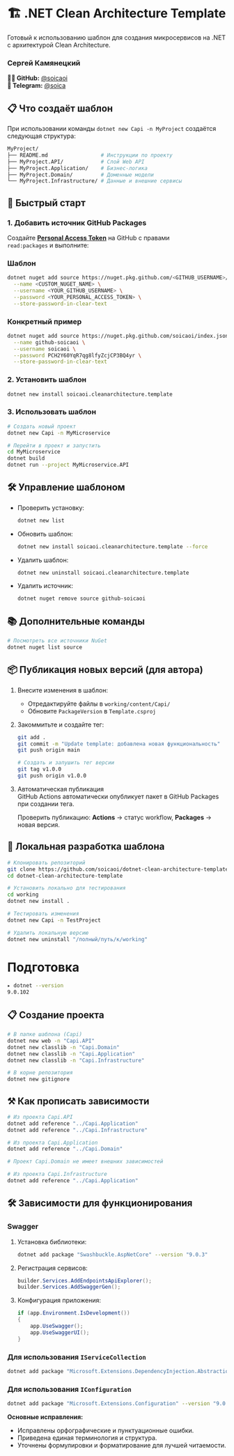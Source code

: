 # 🏗️ .NET Clean Architecture Template

Готовый к использованию шаблон для создания микросервисов на .NET с архитектурой Clean Architecture.

### Сергей Камянецкий

**👨‍💻 GitHub:** [@soicaoi](https://github.com/soicaoi)  
**💬 Telegram:** [@soica](https://t.me/soica)

## 📋 Что создаёт шаблон

При использовании команды `dotnet new Capi -n MyProject` создаётся следующая структура:

```bash
MyProject/
├── README.md                 # Инструкции по проекту
├── MyProject.API/            # Слой Web API
├── MyProject.Application/    # Бизнес-логика
├── MyProject.Domain/         # Доменные модели
└── MyProject.Infrastructure/ # Данные и внешние сервисы
```

## 🚀 Быстрый старт

### 1. Добавить источник GitHub Packages

Создайте **[Personal Access Token](https://github.com/settings/tokens/new)** на GitHub с правами  
`read:packages` и выполните:

### Шаблон
```bash
dotnet nuget add source https://nuget.pkg.github.com/<GITHUB_USERNAME>/index.json \
  --name <CUSTOM_NUGET_NAME> \
  --username <YOUR_GITHUB_USERNAME> \
  --password <YOUR_PERSONAL_ACCESS_TOKEN> \
  --store-password-in-clear-text
```

### Конкретный пример
```bash
dotnet nuget add source https://nuget.pkg.github.com/soicaoi/index.json \
  --name github-soicaoi \
  --username soicaoi \
  --password PCH2Y60YqR7qg8lfyZcjCP3BQ4yr \
  --store-password-in-clear-text
```

### 2. Установить шаблон

```bash
dotnet new install soicaoi.cleanarchitecture.template
```

### 3. Использовать шаблон

```bash
# Создать новый проект
dotnet new Capi -n MyMicroservice

# Перейти в проект и запустить
cd MyMicroservice
dotnet build
dotnet run --project MyMicroservice.API
```

## 🛠️ Управление шаблоном

- Проверить установку:
  ```bash
  dotnet new list
  ```
- Обновить шаблон:
  ```bash
  dotnet new install soicaoi.cleanarchitecture.template --force
  ```
- Удалить шаблон:
  ```bash
  dotnet new uninstall soicaoi.cleanarchitecture.template
  ```
- Удалить источник:
  ```bash
  dotnet nuget remove source github-soicaoi
  ```

## 📚 Дополнительные команды

```bash
# Посмотреть все источники NuGet
dotnet nuget list source
```

## 📦 Публикация новых версий (для автора)

1. Внесите изменения в шаблон:
   - Отредактируйте файлы в `working/content/Capi/`
   - Обновите `PackageVersion` в `Template.csproj`
2. Закоммитьте и создайте тег:

   ```bash
   git add .
   git commit -m "Update template: добавлена новая функциональность"
   git push origin main

   # Создать и запушить тег версии
   git tag v1.0.0
   git push origin v1.0.0
   ```

3. Автоматическая публикация  
   GitHub Actions автоматически опубликует пакет в GitHub Packages при создании тега.

   Проверить публикацию: **Actions** → статус workflow, **Packages** → новая версия.

## 🔧 Локальная разработка шаблона

```bash
# Клонировать репозиторий
git clone https://github.com/soicaoi/dotnet-clean-architecture-template.git
cd dotnet-clean-architecture-template

# Установить локально для тестирования
cd working
dotnet new install .

# Тестировать изменения
dotnet new Capi -n TestProject

# Удалить локальную версию
dotnet new uninstall "/полный/путь/к/working"
```

# Подготовка

```bash
▸ dotnet --version
9.0.102
```

## 📋 Создание проекта

```bash
# В папке шаблона (Capi)
dotnet new web -n "Capi.API"   
dotnet new classlib -n "Capi.Domain"  
dotnet new classlib -n "Capi.Application"  
dotnet new classlib -n "Capi.Infrastructure"

# В корне репозитория
dotnet new gitignore   
```

## ⚒️ Как прописать зависимости

```bash
# Из проекта Capi.API
dotnet add reference "../Capi.Application"
dotnet add reference "../Capi.Infrastructure"

# Из проекта Capi.Application
dotnet add reference "../Capi.Domain" 

# Проект Capi.Domain не имеет внешних зависимостей

# Из проекта Capi.Infrastructure
dotnet add reference "../Capi.Application"
```

## 🛠️ Зависимости для функционирования

### Swagger

1. Установка библиотеки:
   ```bash
   dotnet add package "Swashbuckle.AspNetCore" --version "9.0.3"
   ```
2. Регистрация сервисов:
   ```csharp
   builder.Services.AddEndpointsApiExplorer();
   builder.Services.AddSwaggerGen();
   ```
3. Конфигурация приложения:
   ```csharp
   if (app.Environment.IsDevelopment())
   {
       app.UseSwagger();
       app.UseSwaggerUI();
   }
   ```

### Для использования `IServiceCollection`

```bash
dotnet add package "Microsoft.Extensions.DependencyInjection.Abstractions" --version "9.0.7"
```

### Для использования `IConfiguration`

```bash
dotnet add package "Microsoft.Extensions.Configuration" --version "9.0.7"
```

**Основные исправления:**
- Исправлены орфографические и пунктуационные ошибки.
- Приведена единая терминология и структура.
- Уточнены формулировки и форматирование для лучшей читаемости.
